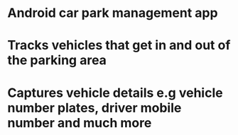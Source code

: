 # Android car park management app
# Tracks vehicles that get in and out of the parking area
# Captures vehicle details e.g vehicle number plates, driver mobile number and much more

